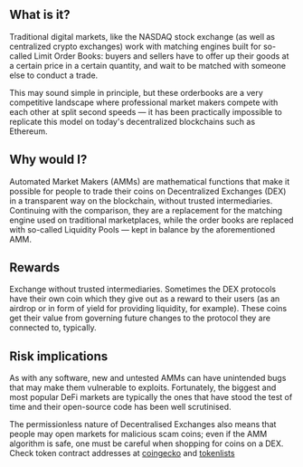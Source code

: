 ## What is it?

Traditional digital markets, like the NASDAQ stock exchange (as well as centralized crypto exchanges) work with matching engines built for so-called Limit Order Books: buyers and sellers have to offer up their goods at a certain price in a certain quantity, and wait to be matched with someone else to conduct a trade. 

This may sound simple in principle, but these orderbooks are a very competitive landscape where professional market makers compete with each other at split second speeds — it has been practically impossible to replicate this model on today's decentralized blockchains such as Ethereum.

## Why would I?

Automated Market Makers (AMMs) are mathematical functions that make it possible for people to trade their coins on Decentralized Exchanges (DEX) in a transparent way on the blockchain, without trusted intermediaries. Continuing with the comparison, they are a replacement for the matching engine used on traditional marketplaces, while the order books are replaced with so-called Liquidity Pools — kept in balance by the aforementioned AMM.

## Rewards

Exchange without trusted intermediaries. Sometimes the DEX protocols have their own coin which they give out as a reward to their users (as an airdrop or in form of yield for providing liquidity, for example). These coins get their value from governing future changes to the protocol they are connected to, typically.

## Risk implications

As with any software, new and untested AMMs can have unintended bugs that may make them vulnerable to exploits. Fortunately, the biggest and most popular DeFi markets are typically the ones that have stood the test of time and their open-source code has been well scrutinised.

The permissionless nature of Decentralised Exchanges also means that people may open markets for malicious scam coins; even if the AMM algorithm is safe, one must be careful when shopping for coins on a DEX. Check token contract addresses at [coingecko](https://coingecko.com) and [tokenlists](https://tokenlists.org)
